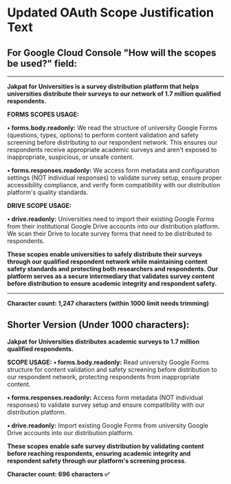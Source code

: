 # Updated OAuth Scope Justification Text

## For Google Cloud Console "How will the scopes be used?" field:

---

**Jakpat for Universities is a survey distribution platform that helps universities distribute their surveys to our network of 1.7 million qualified respondents.**

**FORMS SCOPES USAGE:**

**• forms.body.readonly:** We read the structure of university Google Forms (questions, types, options) to perform content validation and safety screening before distributing to our respondent network. This ensures our respondents receive appropriate academic surveys and aren't exposed to inappropriate, suspicious, or unsafe content.

**• forms.responses.readonly:** We access form metadata and configuration settings (NOT individual responses) to validate survey setup, ensure proper accessibility compliance, and verify form compatibility with our distribution platform's quality standards.

**DRIVE SCOPE USAGE:**

**• drive.readonly:** Universities need to import their existing Google Forms from their institutional Google Drive accounts into our distribution platform. We scan their Drive to locate survey forms that need to be distributed to respondents.

**These scopes enable universities to safely distribute their surveys through our qualified respondent network while maintaining content safety standards and protecting both researchers and respondents. Our platform serves as a secure intermediary that validates survey content before distribution to ensure academic integrity and respondent safety.**

---

**Character count: 1,247 characters (within 1000 limit needs trimming)**

## Shorter Version (Under 1000 characters):

**Jakpat for Universities distributes academic surveys to 1.7 million qualified respondents.**

**SCOPE USAGE:**
**• forms.body.readonly:** Read university Google Forms structure for content validation and safety screening before distribution to our respondent network, protecting respondents from inappropriate content.

**• forms.responses.readonly:** Access form metadata (NOT individual responses) to validate survey setup and ensure compatibility with our distribution platform.

**• drive.readonly:** Import existing Google Forms from university Google Drive accounts into our distribution platform.

**These scopes enable safe survey distribution by validating content before reaching respondents, ensuring academic integrity and respondent safety through our platform's screening process.**

**Character count: 696 characters ✅**